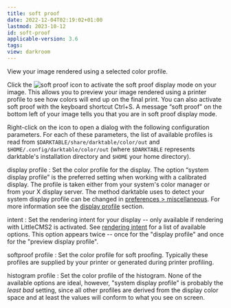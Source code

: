 ```yaml
---
title: soft proof
date: 2022-12-04T02:19:02+01:00
lastmod: 2023-10-12
id: soft-proof
applicable-version: 3.6
tags:
view: darkroom
---
```


View your image rendered using a selected color profile.

Click the ![soft proof](./soft-proof/soft-proof-icon.png#icon) icon to activate the soft proof display mode on your image. This allows you to preview your image rendered using a printer profile to see how colors will end up on the final print. You can also activate soft proof with the keyboard shortcut Ctrl+S. A message “soft proof" on the bottom left of your image tells you that you are in soft proof display mode.

Right-click on the icon to open a dialog with the following configuration parameters. For each of these parameters, the list of available profiles is read from `$DARKTABLE/share/darktable/color/out` and `$HOME/.config/darktable/color/out` (where `$DARKTABLE` represents darktable's installation directory and `$HOME` your home directory).

display profile
: Set the color profile for the display. The option “system display profile” is the preferred setting when working with a calibrated display. The profile is taken either from your system's color manager or from your X display server. The method darktable uses to detect your system display profile can be changed in [preferences > miscellaneous](../../../preferences-settings/miscellaneous.md). For more information see the [display profile](../../../color-management/display-profile.md) section.


intent
: Set the rendering intent for your display -- only available if rendering with LittleCMS2 is activated. See [rendering intent](../../../color-management/rendering-intent.md) for a list of available options. This option appears twice -- once for the "display profile" and once for the "preview display profile".

softproof profile
: Set the color profile for soft proofing. Typically these profiles are supplied by your printer or generated during printer profiling.

histogram profile
: Set the color profile of the histogram. None of the available options are ideal, however, "system display profile" is probably the _least bad_ setting, since all other profiles are derived from the display color space and at least the values will conform to what you see on screen.
